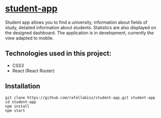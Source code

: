 # [student-app](https://github.com/rafallabisz/student-app/blob/master/README.md)

Student app allows you to find a university, information about fields of study, detailed information about students. Statistics are also displayed on the designed dashboard. 
The application is in development, currently the view adapted to mobile.

## Technologies used in this project:
- CSS3
- React (React Router)

## Installation

```
git clone https://github.com/rafallabisz/student-app.git student-app
cd student-app
npm install
npm start
```

